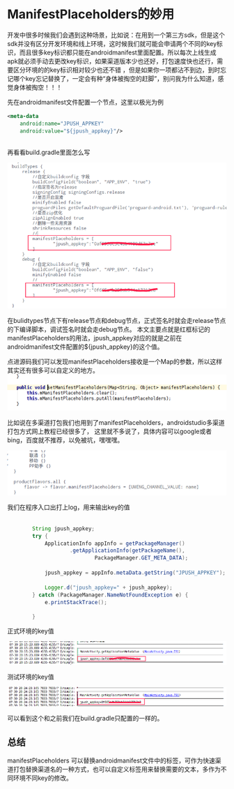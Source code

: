 # ManifestPlaceholders的妙用

开发中很多时候我们会遇到这种场景，比如说：在用到一个第三方sdk，但是这个sdk并没有区分开发环境和线上环境，这时候我们就可能会申请两个不同的key标识，而且很多key标识都只能在androidmanifest里面配置。所以每次上线生成apk就必须手动去更改key标识，如果渠道版本少也还好，打包速度快也还行，需要区分环境的的key标识相对较少也还不错 ，但是如果你一项都沾不到边，到时忘记哪个key忘记替换了，一定会有种“身体被掏空的赶脚”，别问我为什么知道，感觉身体被掏空！！！

先在androidmanifest文件配置一个节点，这里以极光为例

```xml
<meta-data
    android:name="JPUSH_APPKEY"
    android:value="${jpush_appkey}"/>
    
```

再看看build.gradle里面怎么写

![](imgs/2022_6_22_1.png)

在bulidtypes节点下有release节点和debug节点，正式签名时就会走release节点的下编译脚本，调试签名时就会走debug节点。
本文主要点就是红框标记的manifestPlaceholders的用法，jpush_appkey对应的就是之前在androidmanifest文件配置的${jpush_appkey}的这个值。

点进源码我们可以发现manifestPlaceholders接收是一个Map的参数，所以这样其实还有很多可以自定义的地方。
![这里写图片描述](imgs/2022_6_22_2.png)

比如说在多渠道打包我们也用到了manifestPlaceholders，androidstudio多渠道打包方式网上教程已经很多了，
这里就不多说了，具体内容可以google或者bing，百度就不推荐，以免被坑，嘿嘿嘿。

![这里写图片描述](imgs/2022_6_22_4.png)

我们在程序入口出打上log，用来输出key的值

```java
  
        String jpush_appkey;
        try {
            ApplicationInfo appInfo = getPackageManager()
                    .getApplicationInfo(getPackageName(),
                            PackageManager.GET_META_DATA);
            
            jpush_appkey = appInfo.metaData.getString("JPUSH_APPKEY");
            
            Logger.d("jpush_appkey=" + jpush_appkey);
        } catch (PackageManager.NameNotFoundException e) {
            e.printStackTrace();
          
        }
```

正式环境的key值

![](imgs/2022_6_22_3.png)

测试环境的key值

![](imgs/2022_6_22_5.png)

可以看到这个和之前我们在build.gradle只配置的一样的。

## 总结
manifestPlaceholders 可以替换androidmanifest文件中的标签，可作为快速渠道打包替换渠道名的一种方式，也可以自定义标签用来替换需要的文本，多作为不同环境不同key的修改。
